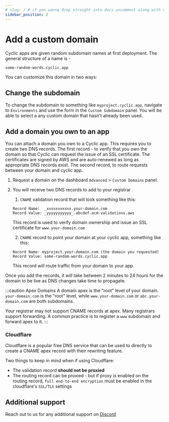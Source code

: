 ```yaml
---
# slug: / # if you wanna drop straight into docs uncomment along with config change
sidebar_position: 2
---
```


# Add a custom domain

Cyclic apps are given random subdomain names at first deployment. The general structure of a name is -

`some-random-words.cyclic.app`

You can customize this domain in two ways:

## Change the subdomain

To change the subdomain to something like `myproject.cyclic.app`, navigate to `Environments` and use the form in the `Custom Subdomain` panel. You will be able to select a any custom domain that hasn't already been used.

## Add a domain you own to an app

You can attach a domain you own to a Cyclic app. This requires you to create two DNS records. The first record - to verify that you own the domain so that Cyclic can request the issue of an SSL certificate. The certificates are signed by AWS and are auto-renewed as long as appropriate DNS records exist. The second record, to route requests between your domain and cyclic app.

1. Request a domain on the dashboard `Advanced` > `Custom Domains` panel.
2. You will receive two DNS records to add to your registrar
   1. `CNAME` validation record that will look something like this:
   ```
   Record Name:  _xxxxxxxxxxx.your-domain.com
   Record Value: _yyyyyyyyyyy_.abcdef.acm-validations.aws
   ```
   This record is used to verify domain ownership and issue an SSL certificate for `www.your-domain.com` 
   
   2. `CNAME` record to point your domain at your cyclic app, something like this:
   ```
   Record Name: myproject.your-domain.com (the domain you requested) 
   Record Value: some-random-words.cyclic.app
   ```
   This record will route traffic from your domain to your app.

Once you add the records, it will take between 2 minutes to 24 hours for the domain to be live as DNS changes take time to propagate.

:::caution Apex Domains
A domain apex is the "root" level of your domain. `your-domain.com` is the "root" level, while `www.your-domain.com` or `abc.your-domain.com` are both subdomains.

Your registrar may not support CNAME records at apex.
Many registrars support forwarding. A common practice is to register a `www` subdomain and forward apex to it.
:::

### Cloudflare

Cloudflare is a popular free DNS service that can be used to directly to create a CNAME apex record with their rewriting feature.

Two things to keep in mind when if using Cloudflare:
- The validation record **should not be proxied**
- The routing record can be proxied - but if proxy is enabled on the routing record, `full end-to-end encryption` must be enabled in the cloudflare's `SSL/TLS` settings


## Additional support 
Reach out to us for any additional support on  [<i className="fab fa-discord"></i>  Discord](https://discord.cyclic.sh/support)